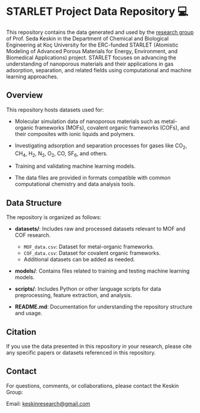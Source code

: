 # STARLET Project Data Repository :computer:
This repository contains the data generated and used by the [research group](https://mysite.ku.edu.tr/skeskin/) of Prof. Seda Keskin in the Department of Chemical and Biological Engineering at Koç University for the ERC-funded STARLET (Atomistic Modeling of Advanced Porous Materials for Energy, Environment, and Biomedical Applications) project. STARLET focuses on advancing the understanding of nanoporous materials and their applications in gas adsorption, separation, and related fields using computational and machine learning approaches.

## Overview

This repository hosts datasets used for:

- Molecular simulation data of nanoporous materials such as metal-organic frameworks (MOFs), covalent organic frameworks (COFs), and their composites with ionic liquids and polymers.

- Investigating adsorption and separation processes for gases like CO<sub>2</sub>, CH<sub>4</sub>, H<sub>2</sub>, N<sub>2</sub>, O<sub>2</sub>, CO, SF<sub>6</sub>, and others.

- Training and validating machine learning models.

- The data files are provided in formats compatible with common computational chemistry and data analysis tools.

## Data Structure

The repository is organized as follows:

- **datasets/**: Includes raw and processed datasets relevant to MOF and COF research.
  - `MOF_data.csv`: Dataset for metal-organic frameworks.
  - `COF_data.csv`: Dataset for covalent organic frameworks.
  - Additional datasets can be added as needed.
  
- **models/**: Contains files related to training and testing machine learning models.
  
- **scripts/**: Includes Python or other language scripts for data preprocessing, feature extraction, and analysis.

- **README.md**: Documentation for understanding the repository structure and usage.


## Citation

If you use the data presented in this repository in your research, please cite any specific papers or datasets referenced in this repository.

## Contact

For questions, comments, or collaborations, please contact the Keskin Group:

Email: keskinresearch@gmail.com
